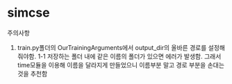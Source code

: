 # simcse
주의사항
1. train.py폴더의 OurTrainingArguments에서 output_dir의 올바른 경로를 설정해 줘야함.
  1-1 저장하는 폴더 내에 같은 이름의 폴더가 있으면 에러가 발생함. 그래서 time모듈을 이용해 이름을 달라지게 만들었으니 
  이름부분 말고 경로 부분을 손대는 것을 추천함
  
